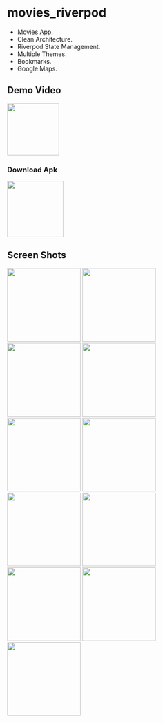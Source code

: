 # movies_riverpod
 
- Movies App.
- Clean Architecture.
- Riverpod State Management.
- Multiple Themes.
- Bookmarks.
- Google Maps.

## Demo Video
<a href="https://youtu.be/-7CbzkRvySs"><img src="https://upload.wikimedia.org/wikipedia/commons/thumb/e/e1/Logo_of_YouTube_%282015-2017%29.svg/2560px-Logo_of_YouTube_%282015-2017%29.svg.png" width="120"></img></a>


### Download Apk
<a href="https://github.com/mo7amedaliEbaid/movies_riverpod/releases/download/v1.0.0/movies-riverpod.apk"><img src="https://playerzon.com/asset/download.png" width="130"></img></a>
<br />


## Screen Shots

<p float="left">
   <img src="https://github.com/mo7amedaliEbaid/movies_riverpod/blob/d044e3c1b86356c5dad1392a78ec978a3b61e72a/screenshots/details.jpg" width="170" />
   <img src="https://github.com/mo7amedaliEbaid/movies_riverpod/blob/495018f2b45dd20cb47c7e2cc336279c5174b34e/screenshots/detailslight.jpg" width="170" />
   <img src="https://github.com/mo7amedaliEbaid/movies_riverpod/blob/df2799037a11fbf2aba7b46b371eb1c8f4771470/screenshots/drawer_light.jpg" width="170" />
   <img src="https://github.com/mo7amedaliEbaid/movies_riverpod/blob/df2799037a11fbf2aba7b46b371eb1c8f4771470/screenshots/home_dark.jpg" width="170" />
   <img src="https://github.com/mo7amedaliEbaid/movies_riverpod/blob/df2799037a11fbf2aba7b46b371eb1c8f4771470/screenshots/bookmarks_light.jpg" width="170" />
   <img src="https://github.com/mo7amedaliEbaid/movies_riverpod/blob/df2799037a11fbf2aba7b46b371eb1c8f4771470/screenshots/bookmarks_dark.jpg" width="170" />
   <img src="https://github.com/mo7amedaliEbaid/movies_riverpod/blob/df2799037a11fbf2aba7b46b371eb1c8f4771470/screenshots/home_light.jpg" width="170" />
   <img src="https://github.com/mo7amedaliEbaid/movies_riverpod/blob/df2799037a11fbf2aba7b46b371eb1c8f4771470/screenshots/drawer_dark.jpg" width="170" />
   <img src="https://github.com/mo7amedaliEbaid/movies_riverpod/blob/b4fe4be00483dd40cfc78c66f71d37bdf526cf22/screenshots/upcominglight.jpg" width="170" />
   <img src="https://github.com/mo7amedaliEbaid/movies_riverpod/blob/b4fe4be00483dd40cfc78c66f71d37bdf526cf22/screenshots/upcoming_dark.jpg" width="170" />
   <img src="https://github.com/mo7amedaliEbaid/movies_riverpod/blob/df2799037a11fbf2aba7b46b371eb1c8f4771470/screenshots/notidark.jpg" width="170" />
</p>




